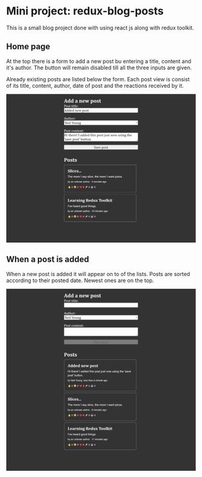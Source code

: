 # Mini project: redux-blog-posts

This is a small blog project done with using react js along with redux toolkit.

## Home page

At the top there is a form to add a new post bu entering a title, content and it's author. The button will remain disabled till all the three inputs are given.

Already existing posts are listed below the form. Each post view is consist of its title, content, author, date of post and the reactions received by it.

![homepage](https://raw.githubusercontent.com/chathuRashmini/redux-learn-projects/main/redux-blog-posts/finalLook_addPost.png?token=GHSAT0AAAAAABS5LU7OQXFNTM32VK6BG7GYYUSAM3A)

## When a post is added

When a new post is added it will appear on to of the lists. Posts are sorted according to their posted date. Newest ones are on the top.

![postadded](https://raw.githubusercontent.com/chathuRashmini/redux-learn-projects/main/redux-blog-posts/finalLook_displayAddedPost.png?token=GHSAT0AAAAAABS5LU7PINFIW7TC7WSC6VJ4YUSAPNA)
